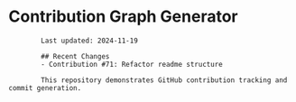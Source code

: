 # Contribution Graph Generator
            
            Last updated: 2024-11-19
            
            ## Recent Changes
            - Contribution #71: Refactor readme structure
            
            This repository demonstrates GitHub contribution tracking and commit generation.
        